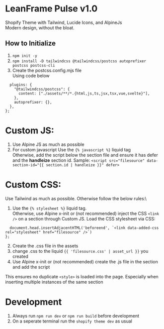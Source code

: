 # LeanFrame Pulse v1.0

Shopify Theme with Tailwind, Lucide Icons, and AlpineJs\
Modern design, without the bloat.

## How to Initialize

1. `npm init -y`
2. `npm install -D tailwindcss @tailwindcss/postcss autoprefixer postcss postcss-cli`
3. Create the postcss.config.mjs file
   \
   Using code below

```export default {
  plugins: {
    "@tailwindcss/postcss": {
      content: ["./assets/**/*.{html,js,ts,jsx,tsx,vue,svelte}"],
    },
    autoprefixer: {},
  },
};
```

# Custom JS:

1. Use Alpine JS as much as possible
2. For custom javascript Use the `{% javascript %}` liquid tag \
   Otherwise, add the script below the section file and ensure it has defer and the **handleize** section id. Sample: `<script src="filesource" data-section-id="{{ section.id | handleize }}" defer>`

# Custom CSS:

Use Tailwind as much as possible. Otherwise follow the below rules:\

1. Use the `{% stylesheet %}` liquid tag. \
   Otherwise, use Alpine x-init or (not recommended) inject the CSS `<link />` on a section through Custom JS. Load the CSS stylesheet via CSS:

```if (!document.querySelector('link[href="filesource"]')) {
  document.head.insertAdjacentHTML('beforeend', `<link data-added-css rel="stylesheet" href="filesource" />`)
};
```

2. Create the .css file in the assets
3. change .css to the liquid `{{ 'filesource.css' | asset_url }}` you created
4. Use Alpine x-init or (not recommended) create the .js file in the section and add the script

This ensures no duplicate `<style>` is loaded into the page. Especially when inserting multiple instances of the same section

# Development

1. Always run `npm run dev` or `npm run build` before development
2. On a seperate terminal run the `shopify theme dev` as usual
